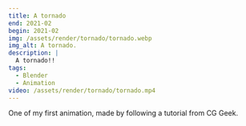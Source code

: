 ```yaml
---
title: A tornado
end: 2021-02
begin: 2021-02
img: /assets/render/tornado/tornado.webp
img_alt: A tornado.
description: |
  A tornado!!
tags:
  - Blender
  - Animation
video: /assets/render/tornado/tornado.mp4
---
```

One of my first animation, made by following a tutorial from CG Geek.
